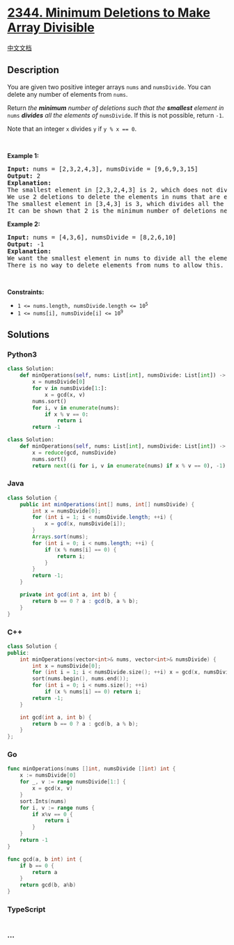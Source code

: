 # [2344. Minimum Deletions to Make Array Divisible](https://leetcode.com/problems/minimum-deletions-to-make-array-divisible)

[中文文档](/solution/2300-2399/2344.Minimum%20Deletions%20to%20Make%20Array%20Divisible/README.md)

## Description

<p>You are given two positive integer arrays <code>nums</code> and <code>numsDivide</code>. You can delete any number of elements from <code>nums</code>.</p>

<p>Return <em>the <strong>minimum</strong> number of deletions such that the <strong>smallest</strong> element in </em><code>nums</code><em> <strong>divides</strong> all the elements of </em><code>numsDivide</code>. If this is not possible, return <code>-1</code>.</p>

<p>Note that an integer <code>x</code> divides <code>y</code> if <code>y % x == 0</code>.</p>

<p>&nbsp;</p>
<p><strong class="example">Example 1:</strong></p>

<pre>
<strong>Input:</strong> nums = [2,3,2,4,3], numsDivide = [9,6,9,3,15]
<strong>Output:</strong> 2
<strong>Explanation:</strong> 
The smallest element in [2,3,2,4,3] is 2, which does not divide all the elements of numsDivide.
We use 2 deletions to delete the elements in nums that are equal to 2 which makes nums = [3,4,3].
The smallest element in [3,4,3] is 3, which divides all the elements of numsDivide.
It can be shown that 2 is the minimum number of deletions needed.
</pre>

<p><strong class="example">Example 2:</strong></p>

<pre>
<strong>Input:</strong> nums = [4,3,6], numsDivide = [8,2,6,10]
<strong>Output:</strong> -1
<strong>Explanation:</strong> 
We want the smallest element in nums to divide all the elements of numsDivide.
There is no way to delete elements from nums to allow this.</pre>

<p>&nbsp;</p>
<p><strong>Constraints:</strong></p>

<ul>
	<li><code>1 &lt;= nums.length, numsDivide.length &lt;= 10<sup>5</sup></code></li>
	<li><code>1 &lt;= nums[i], numsDivide[i] &lt;= 10<sup>9</sup></code></li>
</ul>

## Solutions

<!-- tabs:start -->

### **Python3**

```python
class Solution:
    def minOperations(self, nums: List[int], numsDivide: List[int]) -> int:
        x = numsDivide[0]
        for v in numsDivide[1:]:
            x = gcd(x, v)
        nums.sort()
        for i, v in enumerate(nums):
            if x % v == 0:
                return i
        return -1
```

```python
class Solution:
    def minOperations(self, nums: List[int], numsDivide: List[int]) -> int:
        x = reduce(gcd, numsDivide)
        nums.sort()
        return next((i for i, v in enumerate(nums) if x % v == 0), -1)
```

### **Java**

```java
class Solution {
    public int minOperations(int[] nums, int[] numsDivide) {
        int x = numsDivide[0];
        for (int i = 1; i < numsDivide.length; ++i) {
            x = gcd(x, numsDivide[i]);
        }
        Arrays.sort(nums);
        for (int i = 0; i < nums.length; ++i) {
            if (x % nums[i] == 0) {
                return i;
            }
        }
        return -1;
    }

    private int gcd(int a, int b) {
        return b == 0 ? a : gcd(b, a % b);
    }
}
```

### **C++**

```cpp
class Solution {
public:
    int minOperations(vector<int>& nums, vector<int>& numsDivide) {
        int x = numsDivide[0];
        for (int i = 1; i < numsDivide.size(); ++i) x = gcd(x, numsDivide[i]);
        sort(nums.begin(), nums.end());
        for (int i = 0; i < nums.size(); ++i)
            if (x % nums[i] == 0) return i;
        return -1;
    }

    int gcd(int a, int b) {
        return b == 0 ? a : gcd(b, a % b);
    }
};
```

### **Go**

```go
func minOperations(nums []int, numsDivide []int) int {
	x := numsDivide[0]
	for _, v := range numsDivide[1:] {
		x = gcd(x, v)
	}
	sort.Ints(nums)
	for i, v := range nums {
		if x%v == 0 {
			return i
		}
	}
	return -1
}

func gcd(a, b int) int {
	if b == 0 {
		return a
	}
	return gcd(b, a%b)
}
```

### **TypeScript**

```ts

```

### **...**

```

```

<!-- tabs:end -->
